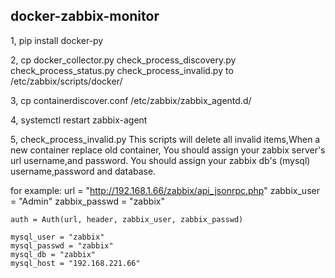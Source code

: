 ## docker-zabbix-monitor

1, pip install docker-py

2, cp docker_collector.py check_process_discovery.py check_process_status.py check_process_invalid.py to /etc/zabbix/scripts/docker/

3, cp containerdiscover.conf /etc/zabbix/zabbix_agentd.d/

4, systemctl restart zabbix-agent

5, check_process_invalid.py
   This scripts will delete all invalid items,When a new container replace old container,
   You should assign your zabbix server's url username,and password.
   You should assign your zabbix db's (mysql) username,password and database.

   for example:
        url = "http://192.168.1.66/zabbix/api_jsonrpc.php"
	zabbix_user = "Admin"
	zabbix_passwd = "zabbix"
	
	auth = Auth(url, header, zabbix_user, zabbix_passwd)

	mysql_user = "zabbix"
	mysql_passwd = "zabbix"
	mysql_db = "zabbix"
	mysql_host = "192.168.221.66"
